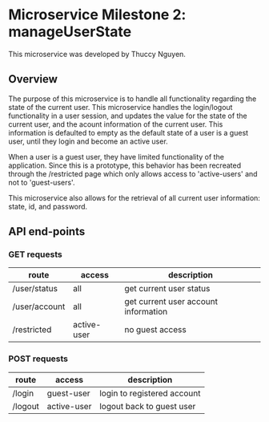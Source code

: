 # Microservice Milestone 2: manageUserState

This microservice was developed by Thuccy Nguyen.

## Overview
The purpose of this microservice is to handle all functionality regarding the state of the current user. This microservice handles the login/logout functionality
in a user session, and updates the value for the state of the current user, and the acount information of the current user. This information is defaulted to empty
as the default state of a user is a guest user, until they login and become an active user. 

When a user is a guest user, they have limited functionality of the application. Since this is a prototype, this behavior has been recreated through the /restricted
page which only allows access to 'active-users' and not to 'guest-users'. 

This microservice also allows for the retrieval of all current user information: state, id, and password.

## API end-points


### GET requests

| route         | access      | description                          |
| --------------| ------------| ------------------------------------ |
| /user/status  | all         | get current user status              |
| /user/account | all         | get current user account information |
| /restricted   | active-user | no guest access                      |


### POST requests

| route         | access      | description                          |
| --------------| ------------| ------------------------------------ |
| /login        | guest-user  | login to registered account          |
| /logout       | active-user | logout back to guest user            |

